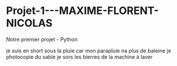 # Projet-1---MAXIME-FLORENT-NICOLAS
Notre premier projet - Python

je suis en short sous la pluie
car mon parapluie na plus de baleine
je photocopie du sable
je sors les bierres de la machine à laver
